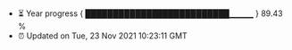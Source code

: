 - ⏳ Year progress { ██████████████████████████▁▁▁▁ } 89.43 %
- ⏰ Updated on Tue, 23 Nov 2021 10:23:11 GMT

